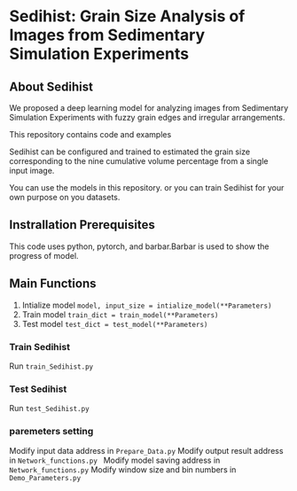 # Sedihist: Grain Size Analysis of Images from Sedimentary Simulation Experiments

## About Sedihist
We proposed a deep learning model for analyzing images from  Sedimentary Simulation Experiments with fuzzy grain edges and irregular arrangements.

This repository contains code and examples 

Sedihist can be configured and trained to estimated the grain size corresponding to the nine cumulative volume percentage from a single input image.

You can use the models in this repository. or you can train Sedihist for your own purpose on you datasets.
## Instrallation Prerequisites
This code uses python, pytorch, and barbar.Barbar is used to show the progress of model.

## Main Functions
1. Intialize model
```model, input_size = intialize_model(**Parameters)```
2. Train model
```train_dict = train_model(**Parameters)```
3. Test model
```test_dict = test_model(**Parameters)```

### Train Sedihist
Run ```train_Sedihist.py```
### Test Sedihist
Run ```test_Sedihist.py```
### paremeters setting
Modify input data address in ```Prepare_Data.py``` 
Modify output result address in ```Network_functions.py ```
Modify model saving address in ``` Network_functions.py``` 
Modify window size and bin numbers in ```Demo_Parameters.py```


